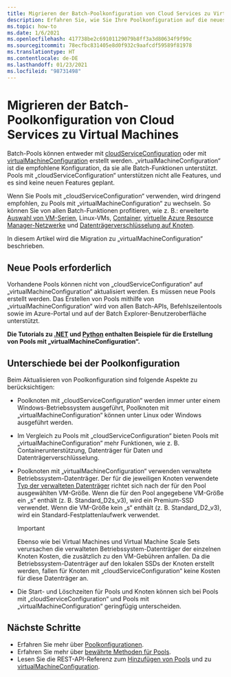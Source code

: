 ```yaml
---
title: Migrieren der Batch-Poolkonfiguration von Cloud Services zu Virtual Machines
description: Erfahren Sie, wie Sie Ihre Poolkonfiguration auf die neueste und empfohlene Konfiguration aktualisieren.
ms.topic: how-to
ms.date: 1/6/2021
ms.openlocfilehash: 417738be2c69101129079b8ff3a3d80634f9f99c
ms.sourcegitcommit: 78ecfbc831405e8d0f932c9aafcdf59589f81978
ms.translationtype: HT
ms.contentlocale: de-DE
ms.lasthandoff: 01/23/2021
ms.locfileid: "98731498"
---
```

# <a name="migrate-batch-pool-configuration-from-cloud-services-to-virtual-machines"></a>Migrieren der Batch-Poolkonfiguration von Cloud Services zu Virtual Machines

Batch-Pools können entweder mit [cloudServiceConfiguration](/rest/api/batchservice/pool/add#cloudserviceconfiguration) oder mit [virtualMachineConfiguration](/rest/api/batchservice/pool/add#virtualmachineconfiguration) erstellt werden. „virtualMachineConfiguration“ ist die empfohlene Konfiguration, da sie alle Batch-Funktionen unterstützt. Pools mit „cloudServiceConfiguration“ unterstützen nicht alle Features, und es sind keine neuen Features geplant.

Wenn Sie Pools mit „cloudServiceConfiguration“ verwenden, wird dringend empfohlen, zu Pools mit „virtualMachineConfiguration“ zu wechseln. So können Sie von allen Batch-Funktionen profitieren, wie z. B.: erweiterte [Auswahl von VM-Serien](batch-pool-vm-sizes.md), Linux-VMs, [Container](batch-docker-container-workloads.md), [virtuelle Azure Resource Manager-Netzwerke](batch-virtual-network.md) und [Datenträgerverschlüsselung auf Knoten](disk-encryption.md).

In diesem Artikel wird die Migration zu „virtualMachineConfiguration“ beschrieben.

## <a name="new-pools-are-required"></a>Neue Pools erforderlich

Vorhandene Pools können nicht von „cloudServiceConfiguration“ auf „virtualMachineConfiguration“ aktualisiert werden. Es müssen neue Pools erstellt werden. Das Erstellen von Pools mithilfe von „virtualMachineConfiguration“ wird von allen Batch-APIs, Befehlszeilentools sowie im Azure-Portal und auf der Batch Explorer-Benutzeroberfläche unterstützt.

**Die Tutorials zu [.NET](tutorial-parallel-dotnet.md) und [Python](tutorial-parallel-python.md) enthalten Beispiele für die Erstellung von Pools mit „virtualMachineConfiguration“.**

## <a name="pool-configuration-differences"></a>Unterschiede bei der Poolkonfiguration

Beim Aktualisieren von Poolkonfiguration sind folgende Aspekte zu berücksichtigen:

- Poolknoten mit „cloudServiceConfiguration“ werden immer unter einem Windows-Betriebssystem ausgeführt, Poolknoten mit „virtualMachineConfiguration“ können unter Linux oder Windows ausgeführt werden.
- Im Vergleich zu Pools mit „cloudServiceConfiguration“ bieten Pools mit „virtualMachineConfiguration“ mehr Funktionen, wie z. B. Containerunterstützung, Datenträger für Daten und Datenträgerverschlüsselung.
- Poolknoten mit „virtualMachineConfiguration“ verwenden verwaltete Betriebssystem-Datenträger. Der für die jeweiligen Knoten verwendete [Typ der verwalteten Datenträger](../virtual-machines/disks-types.md) richtet sich nach der für den Pool ausgewählten VM-Größe. Wenn die für den Pool angegebene VM-Größe ein „s“ enthält (z. B. Standard_D2s_v3), wird ein Premium-SSD verwendet. Wenn die VM-Größe kein „s“ enthält (z. B. Standard_D2_v3), wird ein Standard-Festplattenlaufwerk verwendet.

   > [!IMPORTANT]
   > Ebenso wie bei Virtual Machines und Virtual Machine Scale Sets verursachen die verwalteten Betriebssystem-Datenträger der einzelnen Knoten Kosten, die zusätzlich zu den VM-Gebühren anfallen. Da die Betriebssystem-Datenträger auf den lokalen SSDs der Knoten erstellt werden, fallen für Knoten mit „cloudServiceConfiguration“ keine Kosten für diese Datenträger an.

- Die Start- und Löschzeiten für Pools und Knoten können sich bei Pools mit „cloudServiceConfiguration“ und Pools mit „virtualMachineConfiguration“ geringfügig unterscheiden.

## <a name="next-steps"></a>Nächste Schritte

- Erfahren Sie mehr über [Poolkonfigurationen](nodes-and-pools.md#configurations).
- Erfahren Sie mehr über [bewährte Methoden für Pools](best-practices.md#pools).
- Lesen Sie die REST-API-Referenz zum [Hinzufügen von Pools](/rest/api/batchservice/pool/add) und zu [virtualMachineConfiguration](/rest/api/batchservice/pool/add#virtualmachineconfiguration).